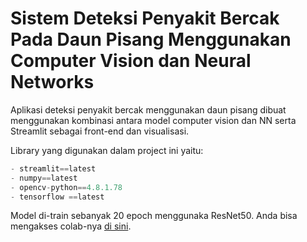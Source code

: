 # Sistem Deteksi Penyakit Bercak Pada Daun Pisang Menggunakan Computer Vision dan Neural Networks

Aplikasi deteksi penyakit bercak menggunakan daun pisang dibuat menggunakan kombinasi antara model computer vision dan NN serta Streamlit sebagai front-end dan visualisasi.

Library yang digunakan dalam project ini yaitu:

```python
- streamlit==latest
- numpy==latest
- opencv-python==4.8.1.78
- tensorflow ==latest
```

Model di-train sebanyak 20 epoch menggunaka ResNet50. Anda bisa mengakses colab-nya [di sini](https://colab.research.google.com/drive/1wbCZdpoib3dkuqPJ9l50C8s0S8hKZxA2?usp=sharing).
